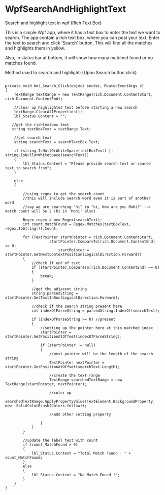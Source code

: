 # WpfSearchAndHighlightText
Search and highlight text in wpf (Rich Text Box)

This is a simple Wpf app, where it has a text box to enter the text we want to search.
The app contain a rich text box, where you can post your text.
Enter the text to search and click 'Search' button.
This will find all the matches and highlights them in yellow.

Also, in status bar at bottom, it will show how many matched found or no matches found.

Method used to search and highlight: (Upon Search button click)

```

private void bnt_Search_Click(object sender, RoutedEventArgs e)
{
    TextRange textRange = new TextRange(rich.Document.ContentStart, rich.Document.ContentEnd);

    //clear up highlighted text before starting a new search
    textRange.ClearAllProperties();
    lbl_Status.Content = "";

   //get the richtextbox text
   string textBoxText = textRange.Text;

    //get search text
    string searchText = searchTextBox.Text;

    if (string.IsNullOrWhiteSpace(textBoxText) || string.IsNullOrWhiteSpace(searchText))
    {
        lbl_Status.Content = "Please provide search text or source text to search from";
    }

    else
    {

        //using regex to get the search count
        //this will include search word even it is part of another word
        //say we are searching "hi" in "hi, how are you Mahi?" --> match count will be 2 (hi in 'Mahi' also)

        Regex regex = new Regex(searchText);
        int count_MatchFound = Regex.Matches(textBoxText, regex.ToString()).Count;

        for (TextPointer startPointer = rich.Document.ContentStart;
                    startPointer.CompareTo(rich.Document.ContentEnd) <= 0;
                        startPointer = startPointer.GetNextContextPosition(LogicalDirection.Forward))
        {
            //check if end of text
            if (startPointer.CompareTo(rich.Document.ContentEnd) == 0)
            {
                break;
            }

            //get the adjacent string
            string parsedString = startPointer.GetTextInRun(LogicalDirection.Forward);

            //check if the search string present here
            int indexOfParseString = parsedString.IndexOf(searchText);

            if (indexOfParseString >= 0) //present
            {
                //setting up the pointer here at this matched index
                startPointer = startPointer.GetPositionAtOffset(indexOfParseString);

                if (startPointer != null)
                {
                    //next pointer will be the length of the search string
                    TextPointer nextPointer = startPointer.GetPositionAtOffset(searchText.Length);

                    //create the text range
                    TextRange searchedTextRange = new TextRange(startPointer, nextPointer);

                    //color up 
                    searchedTextRange.ApplyPropertyValue(TextElement.BackgroundProperty, new  SolidColorBrush(Colors.Yellow));

                    //add other setting property

                }
            }
        }

        //update the label text with count
        if (count_MatchFound > 0)
        {
            lbl_Status.Content = "Total Match Found : " + count_MatchFound;
        }
        else
        {
            lbl_Status.Content = "No Match Found !";
        }
    }
}
    
```

